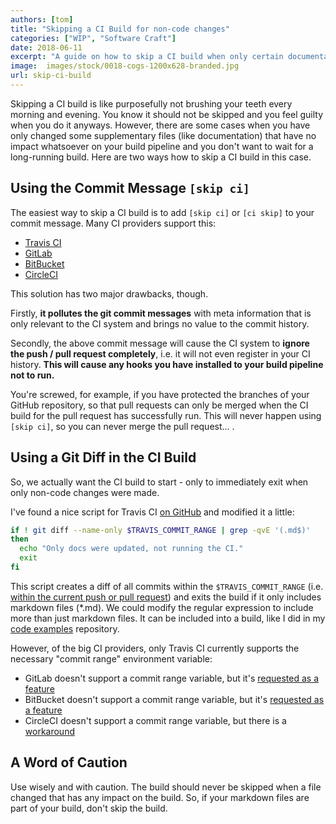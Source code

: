 ```yaml
---
authors: [tom]
title: "Skipping a CI Build for non-code changes"
categories: ["WIP", "Software Craft"]
date: 2018-06-11
excerpt: "A guide on how to skip a CI build when only certain documentation files have changed."
image:  images/stock/0018-cogs-1200x628-branded.jpg
url: skip-ci-build
---
```




Skipping a CI build is like purposefully not brushing your teeth every morning and evening.
You know it should not be skipped and you feel guilty when you do it anyways.
However, there are some cases when you have only changed some supplementary files
(like documentation) that have no impact whatsoever on your build pipeline and you don't want to wait for a
long-running build. Here are two ways how to skip a CI build in this case.

## Using the Commit Message `[skip ci]` 

The easiest way to skip a CI build is to add `[skip ci]` or `[ci skip]` to your
commit message. Many CI providers support this:

* [Travis CI](https://docs.travis-ci.com/user/customizing-the-build#Skipping-a-build)
* [GitLab](https://docs.gitlab.com/ee/ci/yaml/#skipping-jobs)
* [BitBucket](https://confluence.atlassian.com/bitbucket/bitbucket-pipelines-faq-827104769.html)
* [CircleCI](https://circleci.com/docs/1.0/skip-a-build/#1-ci-skip-in-commit-title)

This solution has two major drawbacks, though. 

Firstly, **it pollutes the git commit messages** with meta information that is only relevant
to the CI system and brings no value to the commit history.

Secondly, the above commit message will cause the CI system to **ignore the push / pull request
completely**, i.e. it will not even register in your CI history. **This will cause
any hooks you have installed to your build pipeline not to run.** 

You're screwed, for example, if you have protected the branches of your GitHub 
repository, so that pull requests can only be merged when the CI build for the pull request has successfully run.
This will never happen using `[skip ci]`, so you can never merge the pull request... .

## Using a Git Diff in the CI Build

So, we actually want the CI build to start - only to immediately exit when only non-code changes
were made.

I've found a nice script for Travis CI [on GitHub](https://github.com/google/EarlGrey/pull/383/files/3b38a5dea36a88aba42a42931e77a7c5429a1837)
and modified it a little:

```bash
if ! git diff --name-only $TRAVIS_COMMIT_RANGE | grep -qvE '(.md$)'
then
  echo "Only docs were updated, not running the CI."
  exit
fi
```

This script creates a diff of all commits within the `$TRAVIS_COMMIT_RANGE` (i.e. [within the current push or pull request](https://docs.travis-ci.com/user/environment-variables/)) and exits the build
if it only includes markdown files (*.md). We could modify the regular expression to include
more than just markdown files. It can be included into a build, like I did in my [code examples](https://github.com/thombergs/code-examples/blob/master/.travis.yml) repository.

However, of the big CI providers, only Travis CI currently supports the necessary "commit range" environment
variable: 

* GitLab doesn't support a commit range variable, but it's [requested as a feature](https://gitlab.com/gitlab-org/gitlab-ce/issues/37863)
* BitBucket doesn't support a commit range variable, but it's [requested as a feature](https://bitbucket.org/site/master/issues/15892/present-a-commit-range-environment)
* CircleCI doesn't support a commit range variable, but there is a [workaround](https://discuss.circleci.com/t/get-list-of-commits-in-build/15725)

## A Word of Caution

Use wisely and with caution. The build should never be skipped when a file changed that has any impact
on the build. So, if your markdown files are part of your build, don't skip the build.  
